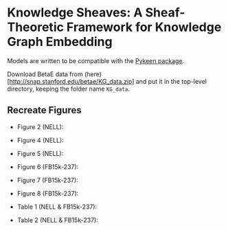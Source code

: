 # Knowledge Sheaves: A Sheaf-Theoretic Framework for Knowledge Graph Embedding

Models are written to be compatible with the
[Pykeen package](https://pykeen.readthedocs.io/en/stable/).

Download BetaE data from (here)[http://snap.stanford.edu/betae/KG_data.zip] and 
put it in the top-level directory, keeping the folder name `KG_data`. 

## Recreate Figures

- Figure 2 (NELL): 
- Figure 4 (NELL):
- Figure 5 (NELL):
- Figure 6 (FB15k-237):
- Figure 7 (FB15k-237):
- Figure 8 (FB15k-237):

- Table 1 (NELL & FB15k-237):
- Table 2 (NELL & FB15k-237):

